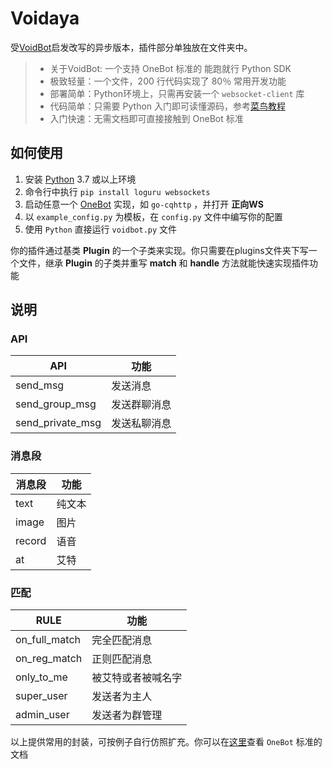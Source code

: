 # Voidaya
受[VoidBot](https://github.com/FloatTech/voidbot/)启发改写的异步版本，插件部分单独放在文件夹中。


>- 关于VoidBot: 一个支持 OneBot 标准的 能跑就行 Python SDK 
>- 极致轻量：一个文件，200 行代码实现了 80％ 常用开发功能
>- 部署简单：Python环境上，只需再安装一个 `websocket-client`  库
>- 代码简单：只需要 Python 入门即可读懂源码，参考[菜鸟教程](https://www.runoob.com/python3/python3-tutorial.html)
>- 入门快速：无需文档即可直接接触到 OneBot 标准

## 如何使用

1. 安装 [Python](https://www.python.org/downloads/) 3.7 或以上环境
2. 命令行中执行 `pip install loguru websockets`
3. 启动任意一个 [OneBot](https://github.com/botuniverse/onebot/blob/master/ecosystem.md#onebot-%E5%AE%9E%E7%8E%B0) 实现，如 `go-cqhttp` ，并打开 **正向WS**
4. 以 `example_config.py` 为模板，在 `config.py` 文件中编写你的配置
5. 使用 `Python` 直接运行 `voidbot.py` 文件

你的插件通过基类 **Plugin** 的一个子类来实现。你只需要在plugins文件夹下写一个文件，继承 **Plugin** 的子类并重写 **match** 和 **handle** 方法就能快速实现插件功能


## 说明


### API

| API              | 功能         |
| ---------------- | ------------ |
| send_msg         | 发送消息     |
| send_group_msg   | 发送群聊消息 |
| send_private_msg | 发送私聊消息 |

### 消息段

| 消息段 | 功能   |
| ------ | ------ |
| text   | 纯文本 |
| image  | 图片   |
| record | 语音   |
| at     | 艾特   |


### 匹配

| RULE          | 功能               |
| ------------- | ------------------ |
| on_full_match | 完全匹配消息       |
| on_reg_match  | 正则匹配消息       |
| only_to_me    | 被艾特或者被喊名字 |
| super_user    | 发送者为主人       |
| admin_user    | 发送者为群管理     |


以上提供常用的封装，可按例子自行仿照扩充。你可以在[这里](https://github.com/botuniverse/onebot)查看 `OneBot` 标准的文档